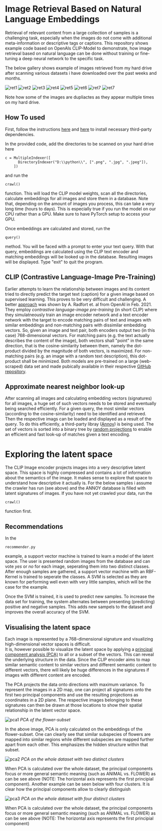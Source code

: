 # Image Retrieval Based on Natural Language Embeddings
Retrieval of relevant content from a large collection of samples is a challenging task, especially when the images do not come with additional meta-information or descriptive tags or captions. This repository shows example code based on OpenAIs CLIP-Model to demonstrate, how image retrieval based on natural language can be done without training or fine-tuning a deep neural network to the specific task.

The below gallery shows example of images retrieved from my hard drive after scanning various datasets i have downloaded over the past weeks and months.

![ret1](retrieval1.PNG)
![ret2](retrieval2.PNG)
![ret3](retrieval3.PNG)
![ret4](retrieval4.PNG)
![ret5](retrieval5.PNG)
![ret6](retrieval6.PNG)
![ret7](retrieval7.PNG)
![ret7](retrieval8.PNG)

Note how some of the images are dupliactes as they appear multiple times on my hard drive. 

## How To used
First, follow the instructions [here](https://github.com/openai/CLIP) and [here](https://github.com/spotify/annoy) to install necessary third-party dependencies. 

In the provided code, add the directories to be scanned on your hard drive here

    c = MultipleIndexer([
          DirectoryIndexer("D:\\python\\", [".png", ".jpg", ".jpeg"]),
        ])

and run the 

    crawl()

function. This will load the CLIP model weights, scan all the directories, calculate embeddings for all images and store them in a database. Note that, depending on the amount of images you process, this can take a very long time (hours to days). This is especially true if you run the model on our CPU rather than a GPU. Make sure to have PyTorch setup to access your GPU. 

Once embeddings are calculated and stored, run the

    query()

method. You will be faced with a prompt to enter your text query. With that query, embeddings are calculated using the CLIP text encoder and matching embeddings will be looked up in the database. Resulting images will be displayed. Type "exit" to quit the program. 

## CLIP (Contrastive Language-Image Pre-Training)
Earlier attempts to learn the relationship between images and its content tried to directly predict the target text (caption) for a given image based on supervised learning. This proves to be very difficult and challenging. A better [approach](https://arxiv.org/pdf/2103.00020.pdf) was shown by A. Radfort et. al from OpenAI in Feb. 2021. They employ *contrastive language-image pre-training* (in short CLIP) where they simulatneously train an image encoder network and a text encoder network with the target to encode matching pairs of text and images with similar embeddings and non-matching pairs with dissimilar embedding vectors. So, given an image and text pair, both encoders output two (in this case) 768-dimensional vectors. For matching pairs (e.g. the text actually describes the content of the image), both vectors shall "point" in the same direction, that is the cosine-similarity between them, namely the dot-product divided by the magnitude of both vectors, is maximized. For non-matching pairs (e.g. an image with a random text description), this dot-product shall be minimized. Both models are pre-trained on a large (web-scraped) data set and made pubically available in their respective [GitHub repository](https://github.com/openai/CLIP). 

## Approximate nearest neighbor look-up
After scanning all images and calculating embedding vectors (signatures) for all images, a huge set of such vectors needs to be stored and eventually being searched efficiently. For a given query, the most similar vectors (according to the cosine-similarity) need to be identified and retrieved. Then the respective imags can be loaded and displayed as a result of the query. To do this efficiently, a third-party libray ([Annoy](https://github.com/spotify/annoy)) is being used. The set of vectors is sorted into a binary tree by [random projections](https://en.wikipedia.org/wiki/Locality-sensitive_hashing#Random_projection) to enable an efficient and fast look-up of matches given a text encoding.

# Exploring the latent space
The CLIP Image encoder projects images into a very descriptive latent space. This space is highly compressed and contains a lot of information about the semantics of the image. It makes sense to explore that space to understand how descriptive it actually is. For the below samples i assume the crawler has run (see above) and the ANNOY database is filled with latent signatures of images. If you have not yet crawled your data, run the

    crawl()

function first. 

## Recommendations
In the 
    
    recommender.py 
    
example, a support vector machine is trained to learn a model of the latent space. The user is presented random images from the database and can vote *yes* or *no* for each image, seperating them into two distinct classes. After enough samples are gathered, a support vector machine with an RBF-Kernel is trained to seperate the classes. A SVM is selected as they are known for performing well even with very little samples, which will be the case for the example. 

Once the SVM is trained, it is used to predict new samples. To increase the data set for training, the system alternates between presenting (predicting) positive and negative samples. This adds new sampels to the dataset and improves the overall accuracy of the SVM. 

## Visualising the latent space
Each image is represented by a 768-dimensional signature and visualizing high-dimensional vector spaces is difficult.  
It is, however possible to visualize the latent space by applying a [principal component analysis (PCA)](https://en.wikipedia.org/wiki/Principal_component_analysis) to all or a subset of the vectors. This can reveal the underlying structure in the data. Since the CLIP encoder aims to map similar semantic content to similar vectors and different semantic content to different vectors, there will likely be huge differences in the signatures if images with different content are encoded. 

The PCA projects the data onto directions with maximum variance. To represent the images in a 2D map, one can project all signatures onto the first two principal components and use the resulting projections as coordinates in a 2D plane. The respective images belonging to these signatures can then be drawn at those locations to show their spatial relationship in the latent vector space.

![pca1](pca.png)
*PCA of the flower-subset* 

In the above image, PCA is only calculated on the embeddings of the flower-subset. One can clearly see that similar subspecies of flowers are mapped into similar regions while different subspecies are mapped further apart from each other. This emphasizes the hidden structure within that subset.  

![pca2](pca2.PNG)
*PCA on the whole dataset with two distinct clusters* 

When PCA is calculated over the whole dataset, the principal components focus or more general semantic meaning (such as ANIMAL vs. FLOWER) as can be see above (NOTE: The horizontal axis represents the first principial component). Another example can be seen below with four clusters. It is clear how the principal components allow to clearly distinguish 

![pca3](pca3.PNG)
*PCA on the whole dataset with four distinct clusters* 

When PCA is calculated over the whole dataset, the principal components focus or more general semantic meaning (such as ANIMAL vs. FLOWER) as can be see above (NOTE: The horizontal axis represents the first principial component)